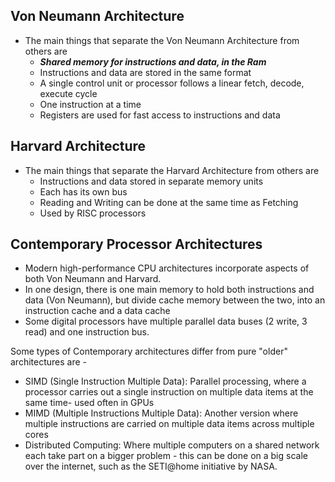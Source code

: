 
## Von Neumann Architecture

- The main things that separate the Von Neumann Architecture from others are
	- ***Shared memory for instructions and data, in the Ram***
	- Instructions and data are stored in the same format
	- A single control unit or processor follows a linear fetch, decode, execute cycle
	- One instruction at a time
	- Registers are used for fast access to instructions and data

## Harvard Architecture

- The main things that separate the Harvard Architecture from others are
	- Instructions and data stored in separate memory units
	- Each has its own bus
	- Reading and Writing can be done at the same time as Fetching
	- Used by RISC processors


## Contemporary Processor Architectures

- Modern high-performance CPU architectures incorporate aspects of both Von Neumann and Harvard.
- In one design, there is one main memory to hold both instructions and data (Von Neumann), but divide cache memory between the two, into an instruction cache and a data cache
- Some digital processors have multiple parallel data buses (2 write, 3 read) and one instruction bus.

Some types of Contemporary architectures differ from pure "older" architectures are - 

- SIMD (Single Instruction Multiple Data): Parallel processing, where a processor carries out a single instruction on multiple data items at the same time- used often in GPUs
- MIMD (Multiple Instructions Multiple Data): Another version where multiple instructions are carried on multiple data items across multiple cores
- Distributed Computing: Where multiple computers on a shared network each take part on a bigger problem - this can be done on a big scale over the internet, such as the SETI@home initiative by NASA.
